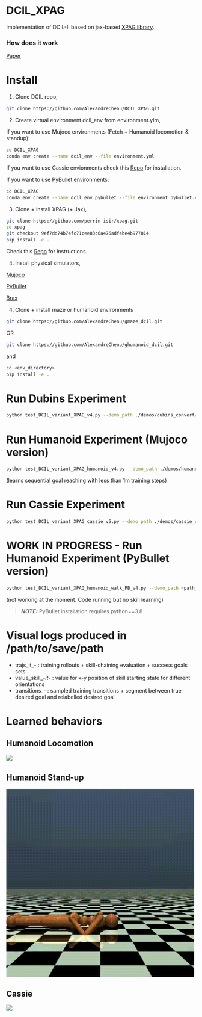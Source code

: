 # DCIL_XPAG
Implementation of DCIL-II based on jax-based [XPAG library](https://github.com/perrin-isir/xpag). 

### How does it work

[Paper](https://arxiv.org/abs/2211.04786)

# Install 

1. Clone DCIL repo,

```sh
git clone https://github.com/AlexandreChenu/DCIL_XPAG.git
```

2. Create virtual environment dcil_env from environment.ylm,


If you want to use Mujoco environments (Fetch + Humanoid locomotion & standup): 
```sh
cd DCIL_XPAG
conda env create --name dcil_env --file environment.yml
```
If you want to use Cassie envionments check this [Repo](https://github.com/perrin-isir/gym-cassie-run) for installation. 

If you want to use PyBullet environments:

```sh
cd DCIL_XPAG
conda env create --name dcil_env_pybullet --file environment_pybullet.yml
```


3. Clone + install XPAG (+ Jax),

```sh
git clone https://github.com/perrin-isir/xpag.git
cd xpag
git checkout 9ef7dd74b74fc71cee83c6a476adfebe4b977814
pip install -e .
```

Check this [Repo](https://github.com/perrin-isir/xpag) for instructions.

4. Install physical simulators, 

[Mujoco](https://github.com/openai/mujoco-py)

[PyBullet](https://pypi.org/project/pybullet/)

[Brax](https://github.com/google/brax)


4. Clone + install maze or humanoid environments 

```sh
git clone https://github.com/AlexandreChenu/gmaze_dcil.git
```
OR

```sh
git clone https://github.com/AlexandreChenu/ghumanoid_dcil.git
```

and 

```sh
cd <env_directory>
pip install -e .
```

# Run Dubins Experiment

```sh
python test_DCIL_variant_XPAG_v4.py --demo_path ./demos/dubins_convert/1.demo --save_path /path/to/save/path
```

# Run Humanoid Experiment (Mujoco version)

```sh
python test_DCIL_variant_XPAG_humanoid_v4.py --demo_path ./demos/humanoid_convert/1.demo --save_path <path_to_results_directory> --eps_state 0.5  --value_clipping 1
```

(learns sequential goal reaching with less than 1m training steps)

# Run Cassie Experiment

```sh
python test_DCIL_variant_XPAG_cassie_v5.py --demo_path ./demos/cassie_convert/1.demo --save_path <path_to_results_directory> --eps_state 0.5  --value_clipping 1
```

# WORK IN PROGRESS - Run Humanoid Experiment (PyBullet version) 

```sh
python test_DCIL_variant_XPAG_humanoid_walk_PB_v4.py --demo_path <path_to_this_directory>/demos/humanoid_PB_walk/ --save_path <path_to_results_directory> --eps_state 0.2  --value_clipping 1
```

(not working at the moment. Code running but no skill learning) 

> **_NOTE:_**  PyBullet installation requires python==3.8  

# Visual logs produced in /path/to/save/path

- trajs_it_- : training rollouts + skill-chaining evaluation + success goals sets 
- value_skill_-_it_- : value for x-y position of skill starting state for different orientations 
- transitions_- : sampled training transitions + segment between true desired goal and relabelled desired goal

# Learned behaviors 

## Humanoid Locomotion

![](https://github.com/AlexandreChenu/DCIL_XPAG/blob/main/media/humanoid_locomotion.gif)

## Humanoid Stand-up 

![](https://github.com/AlexandreChenu/DCIL_XPAG/blob/main/media/humanoid_standup.gif)

## Cassie 

![](https://github.com/AlexandreChenu/DCIL_XPAG/blob/main/media/cassie_run_slow.gif)


